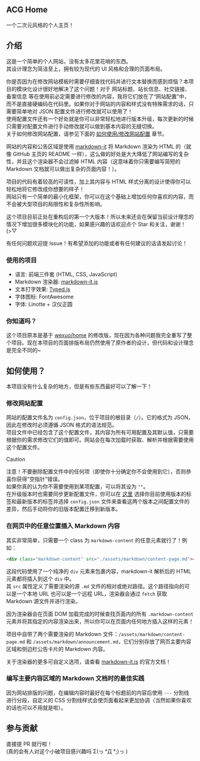 ## ACG Home

一个二次元风格的个人主页！  

## 介绍

这是一个简单的个人网站，没有太多花里花哨的东西。  
其设计理念为简洁至上，拥有较为现代的 UI 风格和合理的页面布局。

你是否因为在修改网站模板时需要仔细查找代码并进行文本替换而感到烦恼？本项目的模块化设计很好地解决了这个问题！对于 网站标题、站长信息、社交链接、备案信息 等在使用前必定需要进行修改的内容，我将它们放在了“网站配置”中，而不是直接硬编码在代码里。如果你对于网站的内容和样式没有特殊需求的话，只需要简单地对 JSON 配置文件进行修改就可以使用了！  
使用配置文件还有一个好处就是你可以非常轻松地进行版本升级，每次更新的时候只需要对配置文件进行手动修改就可以做到基本内容的无缝切换。  
关于如何修改网站配置，请参见下面的 [如何使用/修改网站配置](#修改网站配置) 章节。

网站的内容和公告区域是使用 [markdown-it](https://github.com/markdown-it/markdown-it) 将 Markdown 渲染为 HTML 的（就像 GitHub 主页的 README 一样），这么做的好处是大大降低了网站编写的复杂性，并且这个渲染器不会过滤掉 HTML 内容（这意味着你只需要编写简短的 Markdown 文档就可以做出复杂的页面内容！）。

项目的代码有着较高的可读性，加上其内容与 HTML 样式分离的设计使得你可以轻松地将它修改成你想要的样子！  
网站只有一个简单的最小化框架，你可以在这个基础上增加任何你喜欢的内容，而不会被大型项目的局限性和复杂性所影响。

这个项目目前正处在重构后的第一个大版本！所以未来还会在保留当前设计理念的情况下增加很多模块化的功能，如果感兴趣的话欢迎点个 Star 和关注，谢谢！\(>▽

有任何问题欢迎提 Issue！有希望添加的功能或者有任何建议的话请发起讨论！

### 使用的项目

- 语言: 前端三件套 (HTML, CSS, JavaScript)
- Markdown 渲染器: [markdown-it.js](https://github.com/markdown-it/markdown-it)
- 文本打字效果: [Typed.js](https://github.com/mattboldt/typed.js)
- 字体图标: FontAwesome
- 字体: Linotte + 汉仪正圆

### 你知道吗？

这个项目原本是基于 [wexuo/home](https://github.com/wexuo/home) 的修改版，现在因为各种问题我完全重写了整个项目。现在本项目的页面排版布局仍然使用了原作者的设计，但代码和设计理念是完全不同的~

## 如何使用？

本项目没有什么复杂的地方，但是有些东西最好可以了解一下！

### 修改网站配置

网站的配置文件名为 `config.json`，位于项目的根目录（`/`）。它的格式为 JSON，因此在修改时必须遵循 JSON 格式的语法规范。  
项目文件中已经包含了这个配置文件，其内容为所有可用配置及其默认值，只需要根据你的需求修改它们的值即可。网站会在每次加载时获取、解析并根据需要使用这个配置文件。

> [!CAUTION]  
> 注意！不要删除配置文件中的任何项（即使你十分确定你不会使用到它），否则恭喜你获得“空指针”错误。  
> 如果你真的认为你不需要使用到某项配置，可以将其设为 `""`。  
> 在升级版本时也需要同步更新配置文件，你可以在 [这里](https://github.com/ChengCheng0v0/ACG-Home/compare) 选择你目前使用版本的标签和最新版本的标签并选择 `config.json` 文件来查看这两个版本之间配置文件的差异，然后手动将你的旧版本配置迁移到新版本。

### 在网页中的任意位置插入 Markdown 内容

其实非常简单，只需要一个 class 为 `markdown-content` 的任意元素就行了！例如：

``` html
<div class="markdown-content" src="./assets/markdown/content-page.md"></div>
```

这段代码使用了一个纯净的 `div` 元素来包裹内容，markdown-it 解析后的 HTML 元素都将插入到这个 `div` 中。  
其 `src` 属性定义了需要渲染的源 `.md` 文件的相对或绝对路径。这个路径指向的可以是一个本地 URL 也可以是一个远程 URL，渲染器会通过 `fetch` 获取 Markdown 源文件并进行渲染。

因为渲染器会在页面 DOM 加载完成的时候查找页面内的所有 `.markdown-content` 元素并将其指定的内容渲染出来，所以你可以在页面内任何地方插入这样的元素！

项目中自带了两个需要渲染的 Markdown 文件：`/assets/markdown/content-page.md` 和 `/assets/markdown/announcement.md`，它们分别存放了网页主要内容区域和侧边栏公告卡片的 Markdown 内容。

关于渲染器的更多可自定义选项，请查看 [markdown-it.js](https://github.com/markdown-it/markdown-it) 的官方文档！

### 编写主要内容区域的 Markdown 文档时的最佳实践

因为网站排版的问题，在编辑内容时最好在每个标题前的内容后使用 `---` 分割线进行分段，自定义的 CSS 分割线样式会使页面看起来更加协调（当然如果你喜欢的话也可以不用就是啦）。

## 参与贡献

直接提 PR 就行啦！  
\(真的会有人对这个小破项目感兴趣吗 Σ(っ °Д °;)っ  \)
